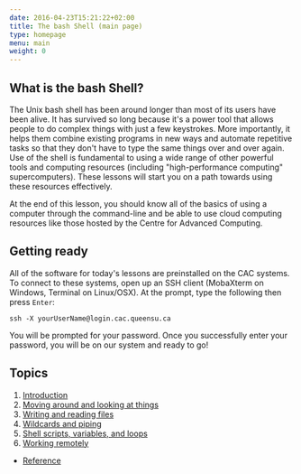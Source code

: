 ```yaml
---
date: 2016-04-23T15:21:22+02:00
title: The bash Shell (main page)
type: homepage
menu: main
weight: 0
---
```


## What is the bash Shell?

The Unix bash shell has been around longer than most of its users have been alive. It has survived so long because it's a power tool that allows people to do complex things with just a few keystrokes. More importantly, it helps them combine existing programs in new ways and automate repetitive tasks so that they don't have to type the same things over and over again. Use of the shell is fundamental to using a wide range of other powerful tools and computing resources (including "high-performance computing" supercomputers). These lessons will start you on a path towards using these resources effectively.

At the end of this lesson, you should know all of the basics of using a computer through the command-line and be able to use cloud computing resources like those hosted by the Centre for Advanced Computing.

## Getting ready 

All of the software for today's lessons are preinstalled on the CAC systems. To connect to these systems, open up an SSH client (MobaXterm on Windows, Terminal on Linux/OSX). At the prompt, type the following then press `Enter`: 

`ssh -X yourUserName@login.cac.queensu.ca` 

You will be prompted for your password. Once you successfully enter your password, you will be on our system and ready to go!

## Topics

1.  [Introduction](intro)
2.  [Moving around and looking at things](navigation)
3.  [Writing and reading files](files)
4.  [Wildcards and piping](piping)
5.  [Shell scripts, variables, and loops](scripts)
6.  [Working remotely](remote)

*   [Reference](reference)